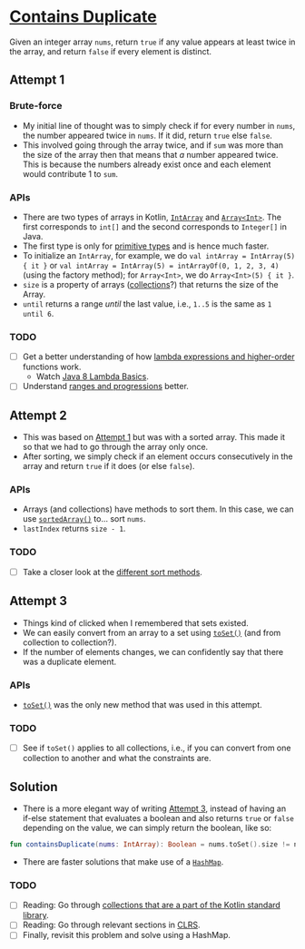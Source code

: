 # [Contains Duplicate](https://leetcode.com/problems/contains-duplicate/)

Given an integer array `nums`, return `true` if any value appears at least twice in the array, and return `false` if every element is distinct.

## Attempt 1

### Brute-force

* My initial line of thought was to simply check if for every number in `nums`, the number appeared twice in `nums`. If it did, return `true` else `false`.
* This involved going through the array twice, and if `sum` was more than the size of the array then that means that *a* number appeared twice. This is because the numbers already exist once and each element would contribute 1 to `sum`.

### APIs

* There are two types of arrays in Kotlin, [`IntArray`](https://kotlinlang.org/api/latest/jvm/stdlib/kotlin/-array/#array) and [`Array<Int>`](https://kotlinlang.org/api/latest/jvm/stdlib/kotlin/-array/#array). The first corresponds to `int[]` and the second corresponds to `Integer[]` in Java.
* The first type is only for [primitive types](https://kotlinlang.org/docs/basic-types.html) and is hence much faster.
* To initialize an `IntArray`, for example, we do `val intArray = IntArray(5) { it }` or `val intArray = IntArray(5) = intArrayOf(0, 1, 2, 3, 4)` (using the factory method); for `Array<Int>`, we do `Array<Int>(5) { it }`.
* `size` is a property of arrays ([collections](https://kotlinlang.org/docs/collections-overview.html)?) that returns the size of the Array.
* `until` returns a range *until* the last value, i.e., `1..5` is the same as `1 until 6`.

### TODO

* [ ] Get a better understanding of how [lambda expressions and higher-order](https://kotlinlang.org/docs/lambdas.html) functions work.
  * Watch [Java 8 Lambda Basics](https://www.youtube.com/playlist?list=PLqq-6Pq4lTTa9YGfyhyW2CqdtW9RtY-I3).
* [ ] Understand [ranges and progressions](https://kotlinlang.org/docs/ranges.html) better.

## Attempt 2

* This was based on [Attempt 1](#attempt-1) but was with a sorted array. This made it so that we had to go through the array only once.
* After sorting, we simply check if an element occurs consecutively in the array and return `true` if it does (or else `false`).

### APIs

* Arrays (and collections) have methods to sort them. In this case, we can use [`sortedArray()`](https://kotlinlang.org/api/latest/jvm/stdlib/kotlin.collections/sorted-array.html) to... sort `nums`.
* `lastIndex` returns `size - 1`.

### TODO

* [ ] Take a closer look at the [different sort methods](https://kotlinlang.org/api/latest/jvm/stdlib/kotlin.collections/-collection/).

## Attempt 3

* Things kind of clicked when I remembered that sets existed.
* We can easily convert from an array to a set using [`toSet()`](https://kotlinlang.org/api/latest/jvm/stdlib/kotlin.sequences/to-set.html) (and from collection to collection?).
* If the number of elements changes, we can confidently say that there was a duplicate element.

### APIs

* [`toSet()`](https://kotlinlang.org/api/latest/jvm/stdlib/kotlin.collections/to-set.html) was the only new method that was used in this attempt.

### TODO

* [ ] See if `toSet()` applies to all collections, i.e., if you can convert from one collection to another and what the constraints are.

## Solution

* There is a more elegant way of writing [Attempt 3](#attempt-3), instead of having an if-else statement that evaluates a boolean and also returns `true` or `false` depending on the value, we can simply return the boolean, like so:
```kotlin
fun containsDuplicate(nums: IntArray): Boolean = nums.toSet().size != nums.size
```
* There are faster solutions that make use of a [`HashMap`](https://kotlinlang.org/api/latest/jvm/stdlib/kotlin.collections/-hash-map/).

### TODO

* [ ] Reading: Go through [collections that are a part of the Kotlin standard library](https://kotlinlang.org/docs/collections-overview.html).
* [ ] Reading: Go through relevant sections in [CLRS](https://github.com/ontiyonke/book-1/blob/master/%5BALGORITHMS%5D%5BIntroduction%20to%20Algorithms.%20Third%20Edition%5D.pdf).
* [ ] Finally, revisit this problem and solve using a HashMap.
